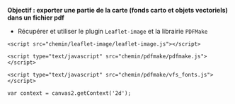 **Objectif : exporter une partie de la carte (fonds carto et objets vectoriels) dans un fichier pdf**

- Récupérer et utiliser le plugin ```Leaflet-image``` et la librairie ```PDFMake```

```<script src="chemin/leaflet-image/leaflet-image.js"></script>```

```<script type="text/javascript" src="chemin/pdfmake/pdfmake.js"></script>```

```<script type="text/javascript" src="chemin/pdfmake/vfs_fonts.js"></script>```

    var context = canvas2.getContext('2d');
